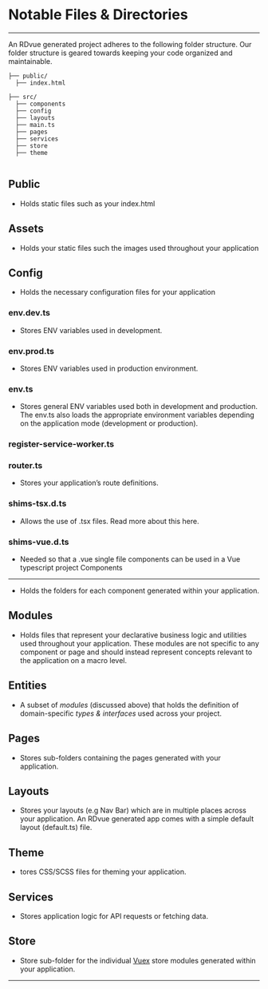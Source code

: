 # Notable Files & Directories
-----------------------------

An RDvue generated project adheres to the following folder structure. Our folder structure is geared towards keeping your code organized and maintainable.

```
├── public/
  ├── index.html
  
├── src/
  ├── components
  ├── config
  ├── layouts
  ├── main.ts
  ├── pages
  ├── services
  ├── store
  ├── theme
  
```

Public
------

 - Holds static files such as your index.html

Assets
------

 - Holds your static files such the images used throughout your application

Config
------

 - Holds the necessary configuration files for your application

###  env.dev.ts

 - Stores ENV variables used in development.

### env.prod.ts

 - Stores ENV variables used in production environment.

### env.ts

 - Stores general ENV variables used both in development and production. The env.ts also loads the appropriate environment variables depending on the application mode (development or production).

### register-service-worker.ts

### router.ts

 - Stores your application’s route definitions.

### shims-tsx.d.ts
- Allows the use of .tsx files. Read more about this here.
### shims-vue.d.ts
- Needed so that a .vue single file components can be used in a Vue typescript project
Components
----------

 - Holds the folders for each component generated within your application.

Modules
-------
- Holds files that represent your declarative business logic and utilities used throughout your application. These modules are not specific to any component or page and should instead represent concepts relevant to the application on a macro level.

Entities
--------

 - A subset of _modules_ (discussed above) that holds the definition of domain-specific _types & interfaces_ used across your project.

Pages
-----

 - Stores sub-folders containing the pages generated with your application.

Layouts
-------

 - Stores your layouts (e.g Nav Bar) which are in multiple places across your application. An RDvue generated app comes with a simple default layout (default.ts) file.

Theme
-----

 - tores CSS/SCSS files for theming your application.

Services
--------

 - Stores application logic for API requests or fetching data.

Store
-----

 - Store sub-folder for the individual [Vuex](https://vuex.vuejs.org/) store modules generated within your application.

* * *